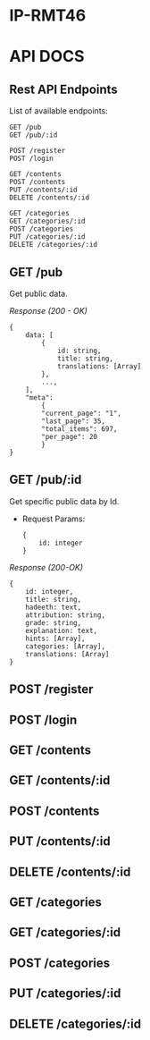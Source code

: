 # IP-RMT46

# API DOCS

## Rest API Endpoints

List of available endpoints:

    
    GET /pub
    GET /pub/:id

    POST /register
    POST /login

    GET /contents
    POST /contents
    PUT /contents/:id
    DELETE /contents/:id

    GET /categories
    GET /categories/:id
    POST /categories
    PUT /categories/:id
    DELETE /categories/:id
    
## GET /pub

Get public data.

_Response (200 - OK)_

    {
        data: [
            {
                id: string,
                title: string,
                translations: [Array]
            },
            ...,
        ],
        "meta": 
            {
            "current_page": "1",
            "last_page": 35,
            "total_items": 697,
            "per_page": 20
            }
    }
    
## GET /pub/:id
Get specific public data by Id.

- Request Params:

    ```
    {
        id: integer
    }
    ```

_Response (200-OK)_

    
    {
        id: integer,
        title: string,
        hadeeth: text,
        attribution: string,
        grade: string,
        explanation: text,
        hints: [Array],
        categories: [Array],
        translations: [Array]
    }

## POST /register

## POST /login

## GET /contents

## GET /contents/:id

## POST /contents

## PUT /contents/:id

## DELETE /contents/:id

## GET /categories

## GET /categories/:id

## POST /categories

## PUT /categories/:id

## DELETE /categories/:id